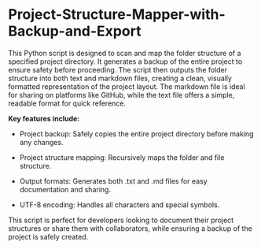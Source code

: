 # Project-Structure-Mapper-with-Backup-and-Export

This Python script is designed to scan and map the folder structure of a specified project directory. It generates a backup of the entire project to ensure safety before proceeding. The script then outputs the folder structure into both text and markdown files, creating a clean, visually formatted representation of the project layout. The markdown file is ideal for sharing on platforms like GitHub, while the text file offers a simple, readable format for quick reference.

**Key features include:**

 - Project backup: Safely copies the entire project directory before making any changes.

 - Project structure mapping: Recursively maps the folder and file structure.

 - Output formats: Generates both .txt and .md files for easy documentation and sharing.

 - UTF-8 encoding: Handles all characters and special symbols.

This script is perfect for developers looking to document their project structures or share them with collaborators, while ensuring a backup of the project is safely created.

